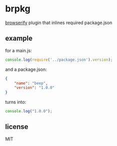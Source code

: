 # brpkg

[browserify](http://browserify.org) plugin that inlines required package.json

## example

for a main.js:

```js
console.log(require('../package.json').version);
```

and a package.json:

```json
{
	"name": "beep",
	"version": "1.0.0"
}
```

turns into:

```js
console.log("1.0.0");
```

## license

MIT